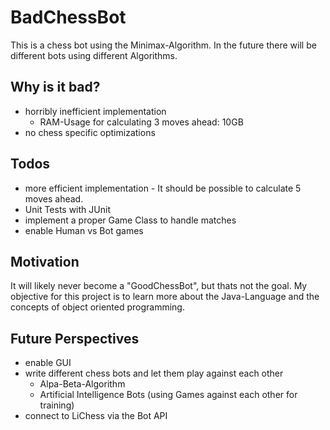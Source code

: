 # BadChessBot

This is a chess bot using the Minimax-Algorithm. In the future there will be different bots using different Algorithms.

## Why is it bad?
* horribly inefficient implementation
     * RAM-Usage for calculating 3 moves ahead: 10GB
* no chess specific optimizations

## Todos
* more efficient implementation - It should be possible to calculate 5 moves ahead.
* Unit Tests with JUnit
* implement a proper Game Class to handle matches
* enable Human vs Bot games

## Motivation
It will likely never become a "GoodChessBot", but thats not the goal. My objective for this project is to learn more about the Java-Language and the concepts of object oriented programming.

## Future Perspectives
* enable GUI
* write different chess bots and let them play against each other
     * Alpa-Beta-Algorithm
     * Artificial Intelligence Bots (using Games against each other for training)
* connect to LiChess via the Bot API
